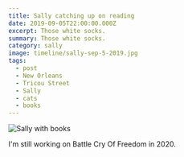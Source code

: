```yaml
---
title: Sally catching up on reading
date: 2019-09-05T22:00:00.000Z
excerpt: Those white socks.
summary: Those white socks.
category: sally
image: timeline/sally-sep-5-2019.jpg
tags:
  - post 
  - New Orleans
  - Tricou Street
  - Sally
  - cats
  - books
---
```


![Sally with books](/static/img/sally/sally-sep-5-2019.jpg "Sally with books")

I'm still working on Battle Cry Of Freedom in 2020.